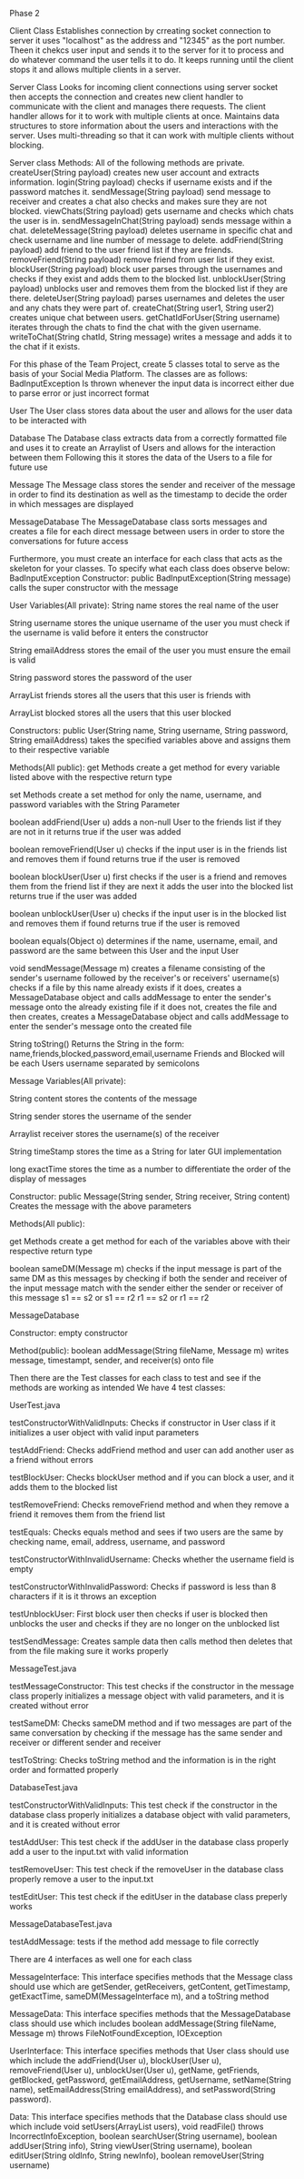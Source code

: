 Phase 2

Client Class
Establishes connection by crreating socket connection to server it uses "localhost" as the address and "12345" as the port number. Theen it chekcs user input and sends it to the server for it to process and do whatever command the user tells it to do. It keeps running until the client stops it and allows multiple clients in a server.

Server Class
Looks for incoming client connections using server socket then accepts the connection and creates new client handler to communicate with the client and manages there requests. The client handler allows for it to work with multiple clients at once. Maintains data structures to store information about the users and interactions with the server. Uses multi-threading so that it can work with multiple clients without blocking.

Server class Methods: All of the following methods are private. createUser(String payload) creates new user account and extracts information. login(String payload) checks if username exists and if the password matches it. sendMessage(String payload) send message to receiver and creates a chat also checks and makes sure they are not blocked. viewChats(String payload) gets username and checks which chats the user is in. sendMessageInChat(String payload) sends message within a chat. deleteMessage(String payload) deletes username in specific chat and check username and line number of message to delete. addFriend(String payload) add friend to the user friend list if they are friends. removeFriend(String payload) remove friend from user list if they exist. blockUser(String payload) block user parses through the usernames and checks if they exist and adds them to the blocked list. unblockUser(String payload) unblocks user and removes them from the blocked list if they are there. deleteUser(String payload) parses usernames and deletes the user and any chats they were part of. createChat(String user1, String user2) creates unique chat between users. getChatIdForUser(String username) iterates through the chats to find the chat with the given username. writeToChat(String chatId, String message) writes a message and adds it to the chat if it exists.

For this phase of the Team Project, create 5 classes total to serve as the basis of your Social Media Platform. The classes are as follows: BadInputException Is thrown whenever the input data is incorrect either due to parse error or just incorrect format

User The User class stores data about the user and allows for the user data to be interacted with

Database The Database class extracts data from a correctly formatted file and uses it to create an Arraylist of Users and allows for the interaction between them Following this it stores the data of the Users to a file for future use

Message The Message class stores the sender and receiver of the message in order to find its destination as well as the timestamp to decide the order in which messages are displayed

MessageDatabase The MessageDatabase class sorts messages and creates a file for each direct message between users in order to store the conversations for future access

Furthermore, you must create an interface for each class that acts as the skeleton for your classes. To specify what each class does observe below: BadInputException Constructor: public BadInputException(String message) calls the super constructor with the message

User Variables(All private): String name stores the real name of the user

String username stores the unique username of the user you must check if the username is valid before it enters the constructor

String emailAddress stores the email of the user you must ensure the email is valid

String password stores the password of the user

ArrayList friends stores all the users that this user is friends with

ArrayList blocked stores all the users that this user blocked

Constructors: public User(String name, String username, String password, String emailAddress) takes the specified variables above and assigns them to their respective variable

Methods(All public): get Methods create a get method for every variable listed above with the respective return type

set Methods create a set method for only the name, username, and password variables with the String Parameter

boolean addFriend(User u) adds a non-null User to the friends list if they are not in it returns true if the user was added

boolean removeFriend(User u) checks if the input user is in the friends list and removes them if found returns true if the user is removed

boolean blockUser(User u) first checks if the user is a friend and removes them from the friend list if they are next it adds the user into the blocked list returns true if the user was added

boolean unblockUser(User u) checks if the input user is in the blocked list and removes them if found returns true if the user is removed

boolean equals(Object o) determines if the name, username, email, and password are the same between this User and the input User

void sendMessage(Message m) creates a filename consisting of the sender's username followed by the receiver's or receivers' username(s) checks if a file by this name already exists if it does, creates a MessageDatabase object and calls addMessage to enter the sender's message onto the already existing file if it does not, creates the file and then creates, creates a MessageDatabase object and calls addMessage to enter the sender's message onto the created file

String toString() Returns the String in the form: name,friends,blocked,password,email,username Friends and Blocked will be each Users username separated by semicolons

Message Variables(All private):

String content stores the contents of the message

String sender stores the username of the sender

Arraylist receiver stores the username(s) of the receiver

String timeStamp stores the time as a String for later GUI implementation

long exactTime stores the time as a number to differentiate the order of the display of messages

Constructor: public Message(String sender, String receiver, String content) Creates the message with the above parameters

Methods(All public):

get Methods create a get method for each of the variables above with their respective return type

boolean sameDM(Message m) checks if the input message is part of the same DM as this messages by checking if both the sender and receiver of the input message match with the sender either the sender or receiver of this message s1 == s2 or s1 == r2 r1 == s2 or r1 == r2

MessageDatabase

Constructor: empty constructor

Method(public): boolean addMessage(String fileName, Message m) writes message, timestampt, sender, and receiver(s) onto file

Then there are the Test classes for each class to test and see if the methods are working as intended We have 4 test classes:

UserTest.java

testConstructorWithValidInputs: Checks if constructor in User class if it initializes a user object with valid input parameters

testAddFriend: Checks addFriend method and user can add another user as a friend without errors

testBlockUser: Checks blockUser method and if you can block a user, and it adds them to the blocked list

testRemoveFriend: Checks removeFriend method and when they remove a friend it removes them from the friend list

testEquals: Checks equals method and sees if two users are the same by checking name, email, address, username, and password

testConstructorWithInvalidUsername: Checks whether the username field is empty

testConstructorWithInvalidPassword: Checks if password is less than 8 characters if it is it throws an exception

testUnblockUser: First block user then checks if user is blocked then unblocks the user and checks if they are no longer on the unblocked list

testSendMessage: Creates sample data then calls method then deletes that from the file making sure it works properly

MessageTest.java

testMessageConstructor: This test checks if the constructor in the message class properly initializes a message object with valid parameters, and it is created without error

testSameDM: Checks sameDM method and if two messages are part of the same conversation by checking if the message has the same sender and receiver or different sender and receiver

testToString: Checks toString method and the information is in the right order and formatted properly

DatabaseTest.java

testConstructorWithValidInputs: This test check if the constructor in the database class properly initializes a database object with valid parameters, and it is created without error

testAddUser: This test check if the addUser in the database class properly add a user to the input.txt with valid information

testRemoveUser: This test check if the removeUser in the database class properly remove a user to the input.txt

testEditUser: This test check if the editUser in the database class preperly works

MessageDatabaseTest.java

testAddMessage: tests if the method add message to file correctly


There are 4 interfaces as well one for each class 

MessageInterface:
This interface specifies methods that the Message class should use which are getSender, getReceivers, getContent, getTimestamp, getExactTime, sameDM(MessageInterface m), and a toString method

MessageData:
This interface specifies methods that the MessageDatabase class should use which includes boolean addMessage(String fileName, Message m) throws FileNotFoundException, IOException

UserInterface:
This interface specifies methods that User class should use which include the addFriend(User u), blockUser(User u), removeFriend(User u), unblockUser(User u), getName, getFriends, getBlocked, getPassword, getEmailAddress, getUsername, setName(String name), setEmailAddress(String emailAddress), and setPassword(String password).

Data:
This interface specifies methods that the Database class should use which include void setUsers(ArrayList<User> users), void readFile() throws IncorrectInfoException, boolean searchUser(String username), boolean addUser(String info), String viewUser(String username), boolean editUser(String oldInfo, String newInfo), boolean removeUser(String username)

